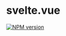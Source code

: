 # svelte.vue

[![NPM version](https://img.shields.io/npm/v/svelte.vue?color=a1b858&label=)](https://www.npmjs.com/package/svelte.vue)
